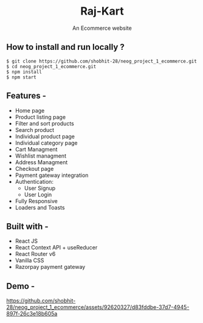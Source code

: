 <div align="center">
    
# Raj-Kart
  An Ecommerce website
</div>

## **How to install and run locally ?**

```
$ git clone https://github.com/shobhit-28/neog_project_1_ecommerce.git
$ cd neog_project_1_ecommerce.git
$ npm install
$ npm start
```
## **Features -**

- Home page
- Product listing page
- Filter and sort products
- Search product
- Individual product page
- Individual category page
- Cart Managment
- Wishlist managment
- Address Managment
- Checkout page
- Payment gateway integration
- Authentication:
  - User Signup
  - User Login
 - Fully Responsive
 - Loaders and Toasts

## **Built with -**

- React JS
- React Context API + useReducer
- React Router v6
- Vanilla CSS
- Razorpay payment gateway

## **Demo -**

https://github.com/shobhit-28/neog_project_1_ecommerce/assets/92620327/d83fddbe-37d7-4945-897f-26c3e18b605a

